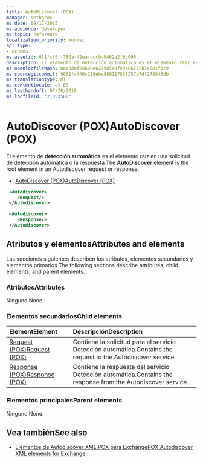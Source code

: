 ```yaml
---
title: AutoDiscover (POX)
manager: sethgros
ms.date: 09/17/2015
ms.audience: Developer
ms.topic: reference
localization_priority: Normal
api_type:
- schema
ms.assetid: 611fcf5f-780a-42ea-bccb-9462a2f0c095
description: El elemento de detección automática es el elemento raíz en una solicitud de detección automática o la respuesta.
ms.openlocfilehash: 0ac0daf20686e627905e9fe3a06722b7a681f3c9
ms.sourcegitcommit: 9061fcf40c218ebe88911783f357b7df278846db
ms.translationtype: MT
ms.contentlocale: es-ES
ms.lasthandoff: 07/28/2018
ms.locfileid: "21353500"
---
```

# <a name="autodiscover-pox"></a><span data-ttu-id="4ad24-103">AutoDiscover (POX)</span><span class="sxs-lookup"><span data-stu-id="4ad24-103">AutoDiscover (POX)</span></span>

<span data-ttu-id="4ad24-104">El elemento de **detección automática** es el elemento raíz en una solicitud de detección automática o la respuesta.</span><span class="sxs-lookup"><span data-stu-id="4ad24-104">The **AutoDiscover** element is the root element in an Autodiscover request or response.</span></span> 
  
- [<span data-ttu-id="4ad24-105">AutoDiscover (POX)</span><span class="sxs-lookup"><span data-stu-id="4ad24-105">AutoDiscover (POX)</span></span>](autodiscover-pox.md)
  
```xml
 <Autodiscover>
    <Request/>
 </Autodiscover>
```

```xml
 <Autodiscover> 
    <Response/> 
 </Autodiscover>
```

## <a name="attributes-and-elements"></a><span data-ttu-id="4ad24-106">Atributos y elementos</span><span class="sxs-lookup"><span data-stu-id="4ad24-106">Attributes and elements</span></span>

<span data-ttu-id="4ad24-107">Las secciones siguientes describen los atributos, elementos secundarios y elementos primarios.</span><span class="sxs-lookup"><span data-stu-id="4ad24-107">The following sections describe attributes, child elements, and parent elements.</span></span>
  
### <a name="attributes"></a><span data-ttu-id="4ad24-108">Atributos</span><span class="sxs-lookup"><span data-stu-id="4ad24-108">Attributes</span></span>

<span data-ttu-id="4ad24-109">Ninguno.</span><span class="sxs-lookup"><span data-stu-id="4ad24-109">None.</span></span>
  
### <a name="child-elements"></a><span data-ttu-id="4ad24-110">Elementos secundarios</span><span class="sxs-lookup"><span data-stu-id="4ad24-110">Child elements</span></span>

|<span data-ttu-id="4ad24-111">**Element**</span><span class="sxs-lookup"><span data-stu-id="4ad24-111">**Element**</span></span>|<span data-ttu-id="4ad24-112">**Descripción**</span><span class="sxs-lookup"><span data-stu-id="4ad24-112">**Description**</span></span>|
|:-----|:-----|
|[<span data-ttu-id="4ad24-113">Request (POX)</span><span class="sxs-lookup"><span data-stu-id="4ad24-113">Request (POX)</span></span>](request-pox.md) <br/> |<span data-ttu-id="4ad24-114">Contiene la solicitud para el servicio Detección automática.</span><span class="sxs-lookup"><span data-stu-id="4ad24-114">Contains the request to the Autodiscover service.</span></span>  <br/> |
|[<span data-ttu-id="4ad24-115">Response (POX)</span><span class="sxs-lookup"><span data-stu-id="4ad24-115">Response (POX)</span></span>](response-pox.md) <br/> |<span data-ttu-id="4ad24-116">Contiene la respuesta del servicio Detección automática.</span><span class="sxs-lookup"><span data-stu-id="4ad24-116">Contains the response from the Autodiscover service.</span></span>  <br/> |
   
### <a name="parent-elements"></a><span data-ttu-id="4ad24-117">Elementos principales</span><span class="sxs-lookup"><span data-stu-id="4ad24-117">Parent elements</span></span>

<span data-ttu-id="4ad24-118">Ninguno.</span><span class="sxs-lookup"><span data-stu-id="4ad24-118">None.</span></span>
  
## <a name="see-also"></a><span data-ttu-id="4ad24-119">Vea también</span><span class="sxs-lookup"><span data-stu-id="4ad24-119">See also</span></span>

- [<span data-ttu-id="4ad24-120">Elementos de Autodiscover XML POX para Exchange</span><span class="sxs-lookup"><span data-stu-id="4ad24-120">POX Autodiscover XML elements for Exchange</span></span>](pox-autodiscover-xml-elements-for-exchange.md)

